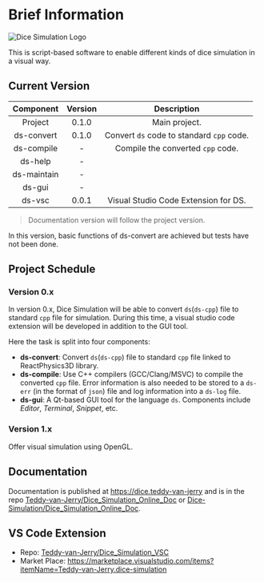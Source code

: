 # Brief Information

<img alt="Dice Simulation Logo" src="https://dice.teddy-van-jerry.org/wp-content/uploads/2021/12/ds-banner.png" style="max-height: 80pt;"/>

This is script-based software to enable different kinds of dice simulation in a visual way.

## Current Version

|  Component  | Version | Description |
| :---------: | :-----: | :---------: |
|   Project   |  0.1.0  | Main project. |
| ds-convert  |  0.1.0  | Convert `ds` code to standard `cpp` code. |
| ds-compile  |    -    | Compile the converted `cpp` code. |
|   ds-help   |    -    |             |
| ds-maintain |    -    |             |
|   ds-gui    |    -    |             |
|   ds-vsc    |  0.0.1  | Visual Studio Code Extension for DS. |

> Documentation version will follow the project version.

In this version, basic functions of ds-convert are achieved but tests have not been done.

## Project Schedule

### Version 0.x

In version 0.x, Dice Simulation will be able to convert `ds`(`ds-cpp`) file to standard `cpp` file for simulation.
During this time, a visual studio code extension will be developed in addition to the GUI tool.

Here the task is split into four components:
- **ds-convert**: Convert `ds`(`ds-cpp`) file to standard `cpp` file linked to ReactPhysics3D library.
- **ds-compile**: Use C++ compilers (GCC/Clang/MSVC) to compile the converted `cpp` file. Error information is also needed to be stored to a `ds-err` (in the format of `json`) file and log information into a `ds-log` file.
- **ds-gui**: A Qt-based GUI tool for the language `ds`. Components include *Editor*, *Terminal*, *Snippet*, etc.

### Version 1.x

Offer visual simulation using OpenGL.

## Documentation

Documentation is published at https://dice.teddy-van-jerry and is in the repo [Teddy-van-Jerry/Dice_Simulation_Online_Doc](https://github.com/Teddy-van-Jerry/Dice_Simulation_Online_Doc) or [Dice-Simulation/Dice_Simulation_Online_Doc](https://github.com/Teddy-van-Jerry/Dice_Simulation_Online_Doc).

## VS Code Extension

- Repo: [Teddy-van-Jerry/Dice_Simulation_VSC](https://github.com/Teddy-van-Jerry/Dice_Simulation_VSC)
- Market Place: https://marketplace.visualstudio.com/items?itemName=Teddy-van-Jerry.dice-simulation
